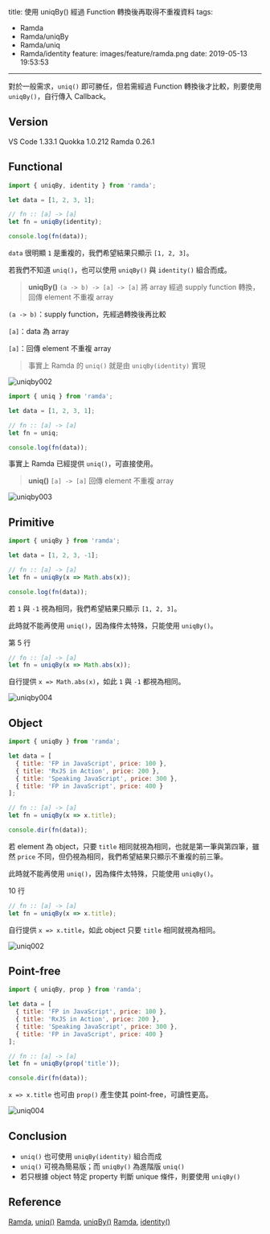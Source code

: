 title: 使用 uniqBy() 經過 Function 轉換後再取得不重複資料
tags:
  - Ramda
  - Ramda/uniqBy
  - Ramda/uniq
  - Ramda/identity
feature: images/feature/ramda.png
date: 2019-05-13 19:53:53
---
對於一般需求，`uniq()` 即可勝任，但若需經過 Function 轉換後才比較，則要使用 `uniqBy()`，自行傳入 Callback。

<!-- more -->

## Version

VS Code 1.33.1
Quokka 1.0.212
Ramda 0.26.1

## Functional

```javascript
import { uniqBy, identity } from 'ramda';

let data = [1, 2, 3, 1];

// fn :: [a] -> [a]
let fn = uniqBy(identity);

console.log(fn(data));
```

`data` 很明顯 `1` 是重複的，我們希望結果只顯示 `[1, 2, 3]`。

若我們不知道 `uniq()`，也可以使用 `uniqBy()` 與 `identity()` 組合而成。

> **uniqBy()**
> `(a -> b) -> [a] -> [a]`
> 將 array 經過 supply function 轉換，回傳 element 不重複 array

`(a -> b)`：supply function，先經過轉換後再比較

`[a]`：data 為 array

`[a]`：回傳 element 不重複 array

> 事實上 Ramda 的 `uniq()` 就是由 `uniqBy(identity)` 實現

![uniqby002](/images/ramda/uniqby/uniqby002.png)

```javascript
import { uniq } from 'ramda';

let data = [1, 2, 3, 1];

// fn :: [a] -> [a]
let fn = uniq;

console.log(fn(data));
```

事實上 Ramda 已經提供 `uniq()`，可直接使用。

> **uniq()**
> `[a] -> [a]`
> 回傳 element 不重複 array

![uniqby003](/images/ramda/uniqby/uniqby003.png)

## Primitive

```javascript
import { uniqBy } from 'ramda';

let data = [1, 2, 3, -1];

// fn :: [a] -> [a]
let fn = uniqBy(x => Math.abs(x));

console.log(fn(data));
```

若 `1` 與 `-1` 視為相同，我們希望結果只顯示 `[1, 2, 3]`。

此時就不能再使用 `uniq()`，因為條件太特殊，只能使用 `uniqBy()`。

第 5 行

```javascript
// fn :: [a] -> [a]
let fn = uniqBy(x => Math.abs(x));
```

自行提供 `x => Math.abs(x)`，如此 `1` 與 `-1` 都視為相同。

![uniqby004](/images/ramda/uniqby/uniqby004.png)

## Object

```javascript
import { uniqBy } from 'ramda';

let data = [
  { title: 'FP in JavaScript', price: 100 },
  { title: 'RxJS in Action', price: 200 },
  { title: 'Speaking JavaScript', price: 300 },
  { title: 'FP in JavaScript', price: 400 }
];

// fn :: [a] -> [a]
let fn = uniqBy(x => x.title);

console.dir(fn(data));
```

若 element 為 object，只要 `title` 相同就視為相同，也就是第一筆與第四筆，雖然 `price` 不同，但仍視為相同，我們希望結果只顯示不重複的前三筆。

此時就不能再使用 `uniq()`，因為條件太特殊，只能使用 `uniqBy()`。

10 行

```javascript
// fn :: [a] -> [a]
let fn = uniqBy(x => x.title);
```

自行提供 `x => x.title`，如此 object 只要 `title` 相同就視為相同。

![uniq002](/images/ramda/uniqby/uniqby000.png)

## Point-free

```javascript
import { uniqBy, prop } from 'ramda';

let data = [
  { title: 'FP in JavaScript', price: 100 },
  { title: 'RxJS in Action', price: 200 },
  { title: 'Speaking JavaScript', price: 300 },
  { title: 'FP in JavaScript', price: 400 }
];

// fn :: [a] -> [a]
let fn = uniqBy(prop('title'));

console.dir(fn(data));
```

`x => x.title` 也可由 `prop()` 產生使其 point-free，可讀性更高。


![uniq004](/images/ramda/uniqby/uniqby001.png)

## Conclusion

* `uniq()` 也可使用 `uniqBy(identity)` 組合而成
* `uniq()` 可視為簡易版；而 `uniqBy()` 為進階版 `uniq()`
* 若只根據 object 特定 property 判斷 unique 條件，則要使用 `uniqBy()`

## Reference

[Ramda](https://ramdajs.com), [uniq()](https://ramdajs.com/docs/#uniq)
[Ramda](https://ramdajs.com), [uniqBy()](https://ramdajs.com/docs/#uniqBy)
[Ramda](https://ramdajs.com), [identity()](https://ramdajs.com/docs/#identity)